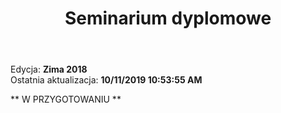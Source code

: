 ﻿---
layout: page
title: Seminarium dyplomowe
permalink: /for-students/sd
exclude: f
---

Edycja: **Zima 2018**
<br>
Ostatnia aktualizacja: **10/11/2019 10:53:55 AM**

** W PRZYGOTOWANIU **
